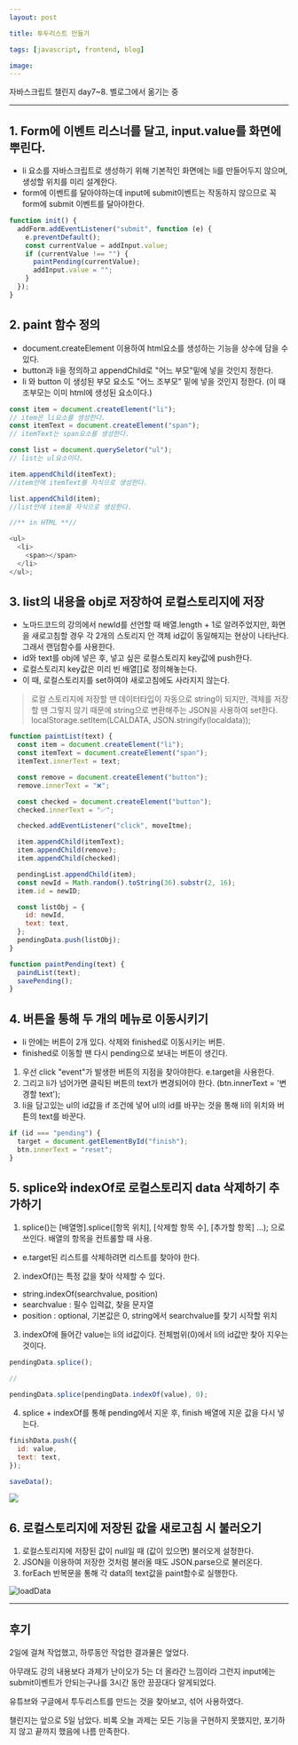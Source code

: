 ```yaml
---
layout: post

title: 투두리스트 만들기

tags: [javascript, frontend, blog]

image:
---
```


자바스크립트 챌린지 day7~8.
벨로그에서 옮기는 중

---

## 1. Form에 이벤트 리스너를 달고, input.value를 화면에 뿌린다.

- li 요소를 자바스크립트로 생성하기 위해 기본적인 화면에는 li를 만들어두지 않으며, 생성할 위치를 미리 설계한다.
- form에 이벤트를 달아야하는데 input에 submit이벤트는 작동하지 않으므로 꼭 form에 submit 이벤트를 달아야한다.

```javascript
function init() {
  addForm.addEventListener("submit", function (e) {
    e.preventDefault();
    const currentValue = addInput.value;
    if (currentValue !== "") {
      paintPending(currentValue);
      addInput.value = "";
    }
  });
}
```

## 2. paint 함수 정의

- document.createElement 이용하여 html요소를 생성하는 기능을 상수에 담을 수 있다.
- button과 li을 정의하고 appendChild로 "어느 부모"밑에 넣을 것인지 정한다.
- li 와 button 이 생성된 부모 요소도 "어느 조부모" 밑에 넣을 것인지 정한다. (이 때 조부모는 이미 html에 생성된 요소이다.)

```javascript
const item = document.createElement("li");
// item은 li요소를 생성한다.
const itemText = document.createElement("span");
// itemText는 span요소를 생성한다.

const list = document.querySeletor("ul");
// list는 ul요소이다.

item.appendChild(itemText);
//item안에 itemText를 자식으로 생성한다.

list.appendChild(item);
//list안에 item을 자식으로 생성한다.

//** in HTML **//

<ul>
  <li>
    <span></span>
  </li>
</ul>;
```

## 3. list의 내용을 obj로 저장하여 로컬스토리지에 저장

- 노마드코드의 강의에서 newId를 선언할 때 배열.length + 1로 알려주었지만, 화면을 새로고침할 경우 각 2개의 스토리지 안 객체 id값이 동일해지는 현상이 나타난다. 그래서 랜덤함수를 사용한다.
- id와 text를 obj에 넣은 후, 넣고 싶은 로컬스토리지 key값에 push한다.
- 로컬스토리지 key값은 미리 빈 배열[]로 정의해놓는다.
- 이 때, 로컬스토리지를 set하여야 새로고침에도 사라지지 않는다.

> 로컬 스토리지에 저장할 땐 데이터타입이 자동으로 string이 되지만, 객체를 저장할 땐 그렇지 않기 때문에 string으로 변환해주는 JSON을 사용하여 set한다.
> localStorage.setItem(LCALDATA, JSON.stringify(localdata));

```javascript
function paintList(text) {
  const item = document.createElement("li");
  const itemText = document.createElement("span");
  itemText.innerText = text;

  const remove = document.createElement("button");
  remove.innerText = "❌";

  const checked = document.createElement("button");
  checked.innerText = "✅";

  checked.addEventListener("click", moveItme);

  item.appendChild(itemText);
  item.appendChild(remove);
  item.appendChild(checked);

  pendingList.appendChild(item);
  const newId = Math.random().toString(36).substr(2, 16);
  item.id = newID;

  const listObj = {
    id: newId,
    text: text,
  };
  pendingData.push(listObj);
}

function paintPending(text) {
  paindList(text);
  savePending();
}
```

## 4. 버튼을 통해 두 개의 메뉴로 이동시키기

- li 안에는 버튼이 2개 있다. 삭제와 finished로 이동시키는 버튼.
- finished로 이동할 땐 다시 pending으로 보내는 버튼이 생긴다.

1. 우선 click "event"가 발생한 버튼의 지점을 찾아야한다. e.target을 사용한다.
2. 그리고 li가 넘어가면 클릭된 버튼의 text가 변경되어야 한다. (btn.innerText = '변경할 text');
3. li을 담고있는 ul의 id값을 if 조건에 넣어 ul의 id를 바꾸는 것을 통해 li의 위치와 버튼의 text를 바꾼다.

```javascript
if (id === "pending") {
  target = document.getElementById("finish");
  btn.innerText = "reset";
}
```

## 5. splice와 indexOf로 로컬스토리지 data 삭제하기 추가하기

1. splice()는 [배열명].splice([항목 위치], [삭제할 항목 수], [추가할 항목] ...); 으로 쓰인다. 배열의 항목을 컨트롤할 때 사용.

- e.target된 리스트를 삭제하려면 리스트를 찾아야 한다.

2. indexOf()는 특정 값을 찾아 삭제할 수 있다.

- string.indexOf(searchvalue, position)
- searchvalue : 필수 입력값, 찾을 문자열
- position : optional, 기본값은 0, string에서 searchvalue를 찾기 시작할 위치

3. indexOf에 들어간 value는 li의 id값이다. 전체범위(0)에서 li의 id값만 찾아 지우는 것이다.

```javascript
pendingData.splice();

//

pendingData.splice(pendingData.indexOf(value), 0);
```

4. splice + indexOf를 통해 pending에서 지운 후, finish 배열에 지운 값을 다시 넣는다.

```javascript
finishData.push({
  id: value,
  text: text,
});

saveData();
```

<img src="/images/posts/moveitem.png">

## 6. 로컬스토리지에 저장된 값을 새로고침 시 불러오기

1. 로컬스토리지에 저장된 값이 null일 때 (값이 있으면) 불러오게 설정한다.
2. JSON을 이용하여 저장한 것처럼 불러올 때도 JSON.parse으로 불러온다.
3. forEach 반복문을 통해 각 data의 text값을 paint함수로 실행한다.

![loadData](/images/posts/loadData.png)

---

## 후기

2일에 걸쳐 작업했고, 하루동안 작업한 결과물은 엎었다.

아무래도 강의 내용보다 과제가 난이오가 5는 더 올라간 느낌이라 그런지 input에는 submit이벤트가 안되는구나를 3시간 동안 끙끙대다 알게되었다.

유튜브와 구글에서 투두리스트를 만드는 것을 찾아보고, 섞어 사용하였다.

챌린지는 앞으로 5일 남았다. 비록 오늘 과제는 모든 기능을 구현하지 못했지만, 포기하지 않고 끝까지 했음에 나름 만족한다.

